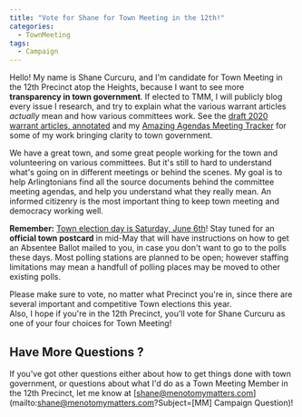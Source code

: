 ```yaml
---
title: "Vote for Shane for Town Meeting in the 12th!"
categories:
  - TownMeeting
tags:
  - Campaign
---
```


Hello!  My name is Shane Curcuru, and I'm candidate for Town Meeting in the 12th Precinct atop the Heights, because I want to see more **transparency in town government**.  If elected to TMM, I will publicly blog every issue I research, and try to explain what the various warrant articles _actually_ mean and how various committees work.  See the [draft 2020 warrant articles, annotated](https://menotomymatters.com/tm/2020draft/) and my [Amazing Agendas Meeting Tracker](/meetings/arb/) for some of my work bringing clarity to town government.

We have a great town, and some great people working for the town and volunteering 
on various committees.  But it's still to hard to understand what's 
going on in different meetings or behind the scenes.  My goal is to help Arlingtonians 
find all the source documents behind the committee meeting agendas, and 
help you understand what they really mean.  An informed citizenry is the 
most important thing to keep town meeting and democracy working well.

**Remember:** [Town election day is Saturday, June 6th](https://www.arlingtonma.gov/town-governance/elections-voting)!
Stay tuned for an **official town postcard** in mid-May that will have instructions on how to get an Absentee Ballot mailed to you, in case you don't want to go to the polls these days.  Most polling stations are planned to be open; however staffing limitations may mean a handfull of polling places may be moved to other existing polls.

Please make sure to vote, no matter what Precinct you're in, since there 
are several important and competitive Town elections this year.  
Also, I hope if you're in the 12th Precinct, you'll vote for Shane Curcuru
as one of your four choices for Town Meeting!

## Have More Questions  ?

If you've got other questions either about how to get things done with 
town government, or questions about what I'd do as a Town Meeting Member 
in the 12th Precinct, let me know at [shane@menotomymatters.com](mailto:shane@menotomymatters.com?Subject=[MM] Campaign Question)!
